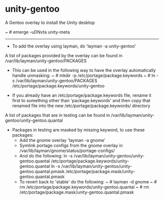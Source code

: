 unity-gentoo
============

A Gentoo overlay to install the Unity desktop

~ # emerge -uDNvta unity-meta

--------------------------------------------------------------

* To add the overlay using layman, do 'layman -a unity-gentoo'

A list of packages provided by the overlay can be found in
	/var/lib/layman/unity-gentoo/PACKAGES
* This can be used in the following way to have the overlay
	automatically handle unmasking:
	~ # mkdir -p /etc/portage/package.keywords
	~ # ln -s /var/lib/layman/unity-gentoo/PACKAGES \
		/etc/portage/package.keywords/unity-gentoo

* If you already have an /etc/portage/package.keywords file,
	rename it first to something other than
	'package.keywords' and then copy that renamed file
	into the new /etc/portage/package.keywords/ directory

A list of packages that are in testing can be found in
	/var/lib/layman/unity-gentoo/unity-gentoo.quantal
* Packages in testing are masked by missing keyword, to use these packages:
	- Add the gnome overlay 'layman -a gnome'
	- Symlink portage configs from the gnome overlay in
		/var/lib/layman/gnome/status/portage-configs/
	- And do the following:
	ln -s /var/lib/layman/unity-gentoo/unity-gentoo.quantal /etc/portage/package.keywords/unity-gentoo.quantal
	ln -s /var/lib/layman/unity-gentoo/unity-gentoo.quantal.pmask /etc/portage/package.mask/unity-gentoo.quantal.pmask
	- To revert back to 'stable' do the following:
	~ # layman -d gnome
	~ # rm /etc/portage/package.keywords/unity-gentoo.quantal
	~ # rm /etc/portage/package.mask/unity-gentoo.quantal.pmask
